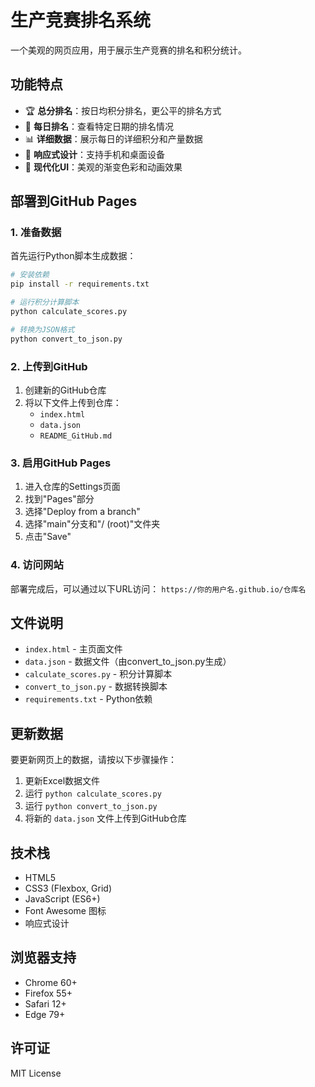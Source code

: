 # 生产竞赛排名系统

一个美观的网页应用，用于展示生产竞赛的排名和积分统计。

## 功能特点

- 🏆 **总分排名**：按日均积分排名，更公平的排名方式
- 📅 **每日排名**：查看特定日期的排名情况
- 📊 **详细数据**：展示每日的详细积分和产量数据
- 📱 **响应式设计**：支持手机和桌面设备
- 🎨 **现代化UI**：美观的渐变色彩和动画效果

## 部署到GitHub Pages

### 1. 准备数据

首先运行Python脚本生成数据：

```bash
# 安装依赖
pip install -r requirements.txt

# 运行积分计算脚本
python calculate_scores.py

# 转换为JSON格式
python convert_to_json.py
```

### 2. 上传到GitHub

1. 创建新的GitHub仓库
2. 将以下文件上传到仓库：
   - `index.html`
   - `data.json`
   - `README_GitHub.md`

### 3. 启用GitHub Pages

1. 进入仓库的Settings页面
2. 找到"Pages"部分
3. 选择"Deploy from a branch"
4. 选择"main"分支和"/ (root)"文件夹
5. 点击"Save"

### 4. 访问网站

部署完成后，可以通过以下URL访问：
`https://你的用户名.github.io/仓库名`

## 文件说明

- `index.html` - 主页面文件
- `data.json` - 数据文件（由convert_to_json.py生成）
- `calculate_scores.py` - 积分计算脚本
- `convert_to_json.py` - 数据转换脚本
- `requirements.txt` - Python依赖

## 更新数据

要更新网页上的数据，请按以下步骤操作：

1. 更新Excel数据文件
2. 运行 `python calculate_scores.py`
3. 运行 `python convert_to_json.py`
4. 将新的 `data.json` 文件上传到GitHub仓库

## 技术栈

- HTML5
- CSS3 (Flexbox, Grid)
- JavaScript (ES6+)
- Font Awesome 图标
- 响应式设计

## 浏览器支持

- Chrome 60+
- Firefox 55+
- Safari 12+
- Edge 79+

## 许可证

MIT License

